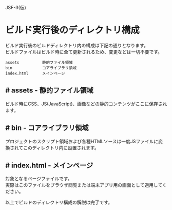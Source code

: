 JSF-3(仮)

# ビルド実行後のディレクトリ構成

ビルド実行後のビルドディレクトリ内の構成は下記の通りとなります。  
ビルドファイルはビルド時に全て更新されるため、変更などは一切不要です。

```text
assets          静的ファイル領域
bin             コアライブラリ領域
index.html      メインページ
```

## # assets - 静的ファイル領域

ビルド時にCSS、JS(JavaScript)、画像などの静的コンテンツがここに保存されます。  

## # bin - コアライブラリ領域

プロジェクトのスクリプト領域および各種HTMLソースは一度JSファイルに変換されてこのディレクトリ内に設置されます。

## # index.html - メインページ

対象となるページファイルです。  
実際はこのファイルをブラウザ閲覧または端末アプリ用の画面として適用してください。


以上でビルドのディレクトリ構成の解説は完了です。  
